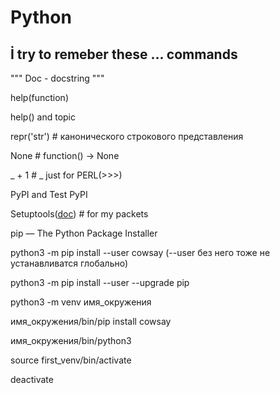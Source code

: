 Python
====

İ try to remeber these ... commands
-----------------------------------

""" Doc - docstring """

help(function)

help() and topic

repr('str') # канонического строкового представления

None # function() -> None
 
_ + 1 # _ just for PERL(>>>)

PyPI and Test PyPI

Setuptools([doc](https://setuptools.pypa.io/en/latest/)) # for my packets

pip — The Python Package Installer

python3 -m pip install --user cowsay (--user без него тоже не устанавливатся глобально)

python3 -m pip install --user --upgrade pip

python3 -m venv имя_окружения

имя_окружения/bin/pip install cowsay

имя_окружения/bin/python3

source first_venv/bin/activate

deactivate
